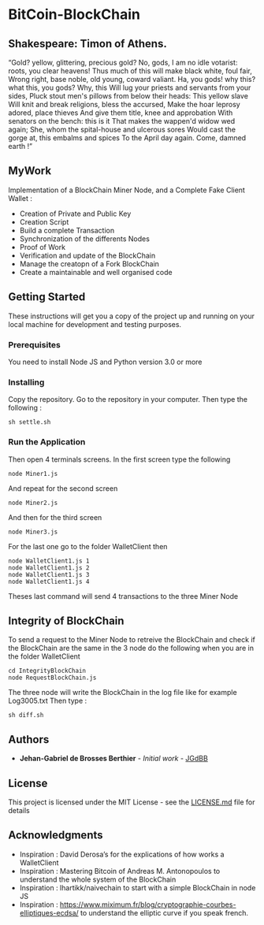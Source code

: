 # BitCoin-BlockChain

## Shakespeare: Timon of Athens.

“Gold? yellow, glittering, precious gold? No, gods,
I am no idle votarist: roots, you clear heavens! 
Thus much of this will make black white, foul fair, 
Wrong right, base noble, old young, coward valiant. 
Ha, you gods! why this? what this, you gods? Why, this 
Will lug your priests and servants from your sides,
Pluck stout men's pillows from below their heads: 
This yellow slave 
Will knit and break religions, bless the accursed, 
Make the hoar leprosy adored, place thieves 
And give them title, knee and approbation
With senators on the bench: this is it 
That makes the wappen'd widow wed again; 
She, whom the spital-house and ulcerous sores 
Would cast the gorge at, this embalms and spices 
To the April day again. Come, damned earth !”

## MyWork

Implementation of a BlockChain Miner Node, and a Complete Fake Client Wallet :
- Creation of Private and Public Key
- Creation Script
- Build a complete Transaction
- Synchronization of the differents Nodes
- Proof of Work
- Verification and update of the BlockChain
- Manage the creatopn of a Fork BlockChain
- Create a maintainable and well organised code

## Getting Started

These instructions will get you a copy of the project up and running on your local machine for development and testing purposes.

### Prerequisites

You need to install Node JS and Python version 3.0 or more

### Installing

Copy the repository. Go to the repository in your computer. Then type the following :

```
sh settle.sh
```

### Run the Application

Then open 4 terminals screens. 
In the first screen type the following 

```
node Miner1.js
```

And repeat for the second screen 

```
node Miner2.js
```

And then for the third screen 

```
node Miner3.js
```

For the last one go to the folder WalletClient then  

```
node WalletClient1.js 1
node WalletClient1.js 2
node WalletClient1.js 3
node WalletClient1.js 4
```

Theses last command will send 4 transactions to the three Miner Node

## Integrity of BlockChain

To send a request to the Miner Node to retreive the BlockChain
and check if the BlockChain are the same in the 3 node do the following
when you are in the folder WalletClient

```
cd IntegrityBlockChain
node RequestBlockChain.js
```

The three node will write the BlockChain in the log file like
for example Log3005.txt
Then type :

```
sh diff.sh
```

## Authors

* **Jehan-Gabriel de Brosses Berthier** - *Initial work* - [JGdBB](https://github.com/JGdBB)

## License

This project is licensed under the MIT License - see the [LICENSE.md](LICENSE.md) file for details

## Acknowledgments

* Inspiration : David Derosa’s for the explications of how works a WalletClient
* Inspiration : Mastering Bitcoin of Andreas M. Antonopoulos to understand the whole
				system of the BlockChain
* Inspiration : lhartikk/naivechain to start with a simple BlockChain in node JS
* Inspiration : https://www.miximum.fr/blog/cryptographie-courbes-elliptiques-ecdsa/
				to understand the elliptic curve if you speak french.
